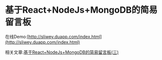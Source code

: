 基于React+NodeJs+MongoDB的简易留言板
=============

在线Demo:[http://sliwey.duapp.com/index.html](http://sliwey.duapp.com/index.html)

相关文章:[基于React+NodeJs+MongoDB的简易留言板(三)](http://qianliwei.com/2015/03/01/react-msgboard-3/)
